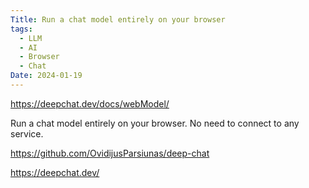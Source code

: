 ```yaml
---
Title: Run a chat model entirely on your browser
tags:
  - LLM
  - AI
  - Browser
  - Chat
Date: 2024-01-19
---
```

https://deepchat.dev/docs/webModel/

Run a chat model entirely on your browser. No need to connect to any service.


https://github.com/OvidijusParsiunas/deep-chat



https://deepchat.dev/
